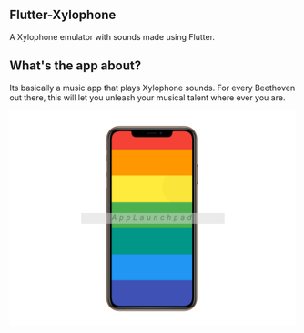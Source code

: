 ## Flutter-Xylophone
A Xylophone emulator with sounds made using Flutter.

## What's the app about?
Its basically a music app that plays Xylophone sounds. For every Beethoven out there, this will let you unleash your musical talent where ever you are. 

![Xylophone](https://github.com/RahulMahesh62/Flutter-Xylophone/blob/master/assets/mockup.png)
